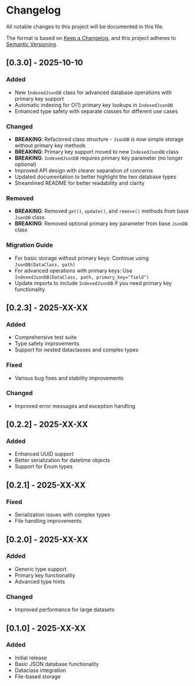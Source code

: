 # Changelog

All notable changes to this project will be documented in this file.

The format is based on [Keep a Changelog](https://keepachangelog.com/en/1.0.0/),
and this project adheres to [Semantic Versioning](https://semver.org/spec/v2.0.0.html).

## [0.3.0] - 2025-10-10

### Added
- New `IndexedJsonDB` class for advanced database operations with primary key support
- Automatic indexing for O(1) primary key lookups in `IndexedJsonDB`
- Enhanced type safety with separate classes for different use cases

### Changed
- **BREAKING**: Refactored class structure - `JsonDB` is now simple storage without primary key methods
- **BREAKING**: Primary key support moved to new `IndexedJsonDB` class
- **BREAKING**: `IndexedJsonDB` requires primary key parameter (no longer optional)
- Improved API design with clearer separation of concerns
- Updated documentation to better highlight the two database types
- Streamlined README for better readability and clarity

### Removed
- **BREAKING**: Removed `get()`, `update()`, and `remove()` methods from base `JsonDB` class
- **BREAKING**: Removed optional primary key parameter from base `JsonDB` class

### Migration Guide
- For basic storage without primary keys: Continue using `JsonDB(DataClass, path)`
- For advanced operations with primary keys: Use `IndexedJsonDB(DataClass, path, primary_key="field")`
- Update imports to include `IndexedJsonDB` if you need primary key functionality

## [0.2.3] - 2025-XX-XX

### Added
- Comprehensive test suite
- Type safety improvements
- Support for nested dataclasses and complex types

### Fixed
- Various bug fixes and stability improvements

### Changed
- Improved error messages and exception handling

## [0.2.2] - 2025-XX-XX

### Added
- Enhanced UUID support
- Better serialization for datetime objects
- Support for Enum types

## [0.2.1] - 2025-XX-XX

### Fixed
- Serialization issues with complex types
- File handling improvements

## [0.2.0] - 2025-XX-XX

### Added
- Generic type support
- Primary key functionality
- Advanced type hints

### Changed
- Improved performance for large datasets

## [0.1.0] - 2025-XX-XX

### Added
- Initial release
- Basic JSON database functionality
- Dataclass integration
- File-based storage